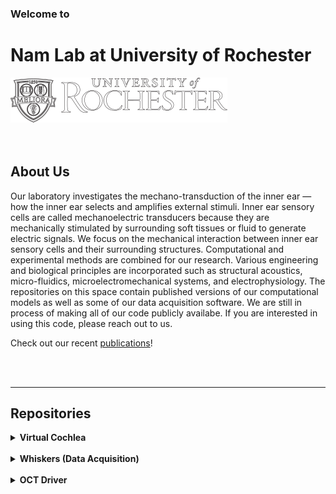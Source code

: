 ### Welcome to
# Nam Lab at University of Rochester

<picture>
  <source media="(prefers-color-scheme: dark)" srcset="../logo-dark.svg">
  <source media="(prefers-color-scheme: light)" srcset="../ur-logo.svg">
  <img alt="University of Rochester" src="../logo-dark.svg">
</picture>


<br/>
<br/>
<br/>

## About Us
Our laboratory investigates the mechano-transduction of the inner ear — how the inner ear selects and amplifies external stimuli. Inner ear sensory cells are called mechanoelectric transducers because they are mechanically stimulated by surrounding soft tissues or fluid to generate electric signals. We focus on the mechanical interaction between inner ear sensory cells and their surrounding structures. Computational and experimental methods are combined for our research. Various engineering and biological principles are incorporated such as structural acoustics, micro-fluidics, microelectromechanical systems, and electrophysiology. The repositories on this space contain published versions of our computational models as well as some of our data acquisition software. We are still in process of making all of our code publicly availabe. If you are interested in using this code, please reach out to us.


Check out our recent [publications](https://www.urmc.rochester.edu/labs/nam/publications.aspx)!


<br/>
<br/>

---

## Repositories


<details>
<summary>
<strong>Virtual Cochlea</strong>
</summary>

## Virtual Cochlea
### Stable Version
The [virtual-cochlea](https://github.com/ur-nam/virtual-cochlea) repository contains the latest version of our software, including a stable release and a version that is actively developed.


### Older Versions 
#### 
</details>

<br/>
<details>
  <summary><strong>Whiskers (Data Acquisition)</strong></summary>
</details>

<br/>
<details>
  <summary><strong>OCT Driver</strong></summary>
</details>
